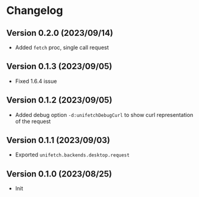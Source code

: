 # Changelog

## Version 0.2.0 (2023/09/14)

- Added `fetch` proc, single call request

## Version 0.1.3 (2023/09/05)

- Fixed 1.6.4 issue

## Version 0.1.2 (2023/09/05)

- Added debug option `-d:unifetchDebugCurl` to show curl representation of the request

## Version 0.1.1 (2023/09/03)

- Exported `unifetch.backends.desktop.request`

## Version 0.1.0 (2023/08/25)

- Init
